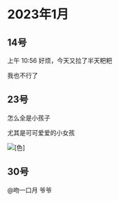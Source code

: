 # 2023年1月

<script setup lang="ts">
import { QTagColors } from 'fake-qq-ui';

</script>

## 14号

<q-window title="我的世界话题群">

<q-tip>上午 10:56</q-tip>
<q-text name="纯情男高" tag="LV100 咸鱼" :tag-color="QTagColors.blue"
avatar="https://q2.qlogo.cn/headimg_dl?dst_uin=2939004685&spec=100" >好烦，今天又拉了半天粑粑</q-text>

<q-image name="雪碧" tag="LV100 猫猫" :tag-color="QTagColors.purple"
avatar="https://q2.qlogo.cn/headimg_dl?dst_uin=488741813&spec=100" src="/img/2023-1-14-1.jpg">我也不行了</q-image>

</q-window>

## 23号

<q-window title="我的世界话题群">

<q-text name="shangchendong" tag="LV100 华南第一舔狗" :tag-color="QTagColors.purple"
avatar="https://q2.qlogo.cn/headimg_dl?dst_uin=2860986565&spec=100" >怎么全是小孩子</q-text>

<q-text name="shangchendong" tag="LV100 华南第一舔狗" :tag-color="QTagColors.purple"
avatar="https://q2.qlogo.cn/headimg_dl?dst_uin=2860986565&spec=100" >尤其是可可爱爱的小女孩</q-text>

<q-text name="shangchendong" tag="LV100 华南第一舔狗" :tag-color="QTagColors.purple"
avatar="https://q2.qlogo.cn/headimg_dl?dst_uin=2860986565&spec=100" ><img alt="[色]" class="face" src="/img/face/色.png">
</q-text>


</q-window>

## 30号

<q-window title="我的世界话题群">

<q-reply target="吻一口月" replyText="我有个孙子"  name="Jws（足控变态）" tag="LV11 白银" :tag-color="
QTagColors.grey" avatar="https://q2.qlogo.cn/headimg_dl?dst_uin=2168197068&spec=100" ><a at>@吻一口月</a> 爷爷</q-reply>

</q-window>
